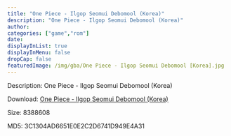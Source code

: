```yaml
---
title: "One Piece - Ilgop Seomui Debomool (Korea)"
description: "One Piece - Ilgop Seomui Debomool (Korea)"
author: 
categories: ["game","rom"]
date: 
displayInList: true
displayInMenu: false
dropCap: false
featuredImage: /img/gba/One Piece - Ilgop Seomui Debomool [Korea].jpg
---
```


Description: One Piece - Ilgop Seomui Debomool (Korea)

Download: <a style="text-decoration:underline;" href="https://mega.nz/#!zOZgAAga!7ESkwt6sIcw7DLV5uFItfckIfKqN1DN94U68qHJ6rPQ" target = "_blank" rel = "nofollow" > One Piece - Ilgop Seomui Debomool (Korea)</a>

Size: 8388608

MD5: 3C1304AD6651E0E2C2D6741D949E4A31

